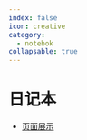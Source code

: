 ```yaml
---
index: false
icon: creative
category:
  - notebok
collapsable: true
---
```


# 日记本

- [页面展示](page.md)



